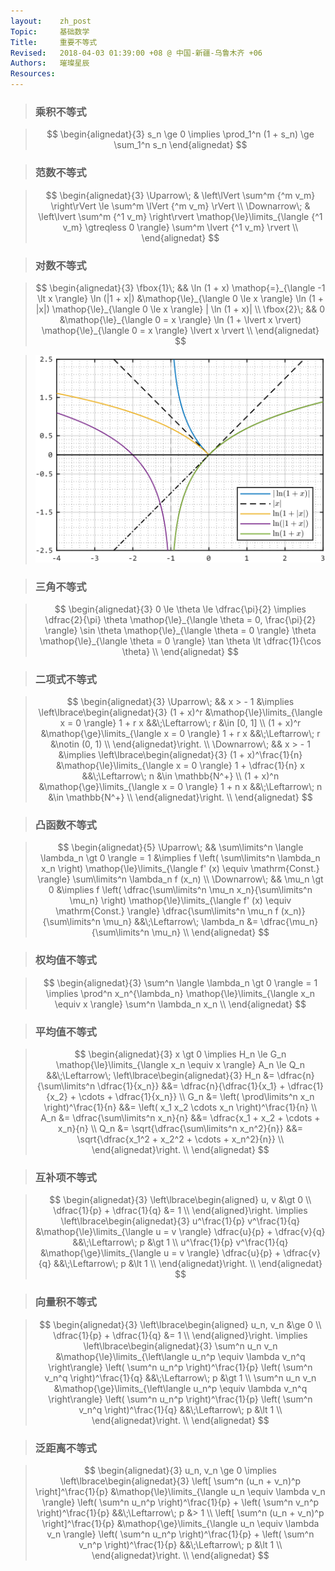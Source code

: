 ```yaml
---
layout:    zh_post
Topic:     基础数学
Title:     重要不等式
Revised:   2018-04-03 01:39:00 +08 @ 中国-新疆-乌鲁木齐 +06
Authors:   璀璨星辰
Resources:
---
```


> ### 乘积不等式

> $$
> \begin{alignedat}{3}
> s_n \ge 0 \implies \prod_1^n (1 + s_n) \ge \sum_1^n s_n
> \end{alignedat}
> $$
>

> ### 范数不等式

> $$
> \begin{alignedat}{3}
> \Uparrow\;   & \left\lVert \sum^m {^m v_m} \right\rVert \le \sum^m \lVert {^m v_m} \rVert \\
> \Downarrow\; & \left\lvert \sum^m {^1 v_m} \right\rvert \mathop{\le}\limits_{\langle {^1 v_m} \gtreqless 0 \rangle} \sum^m \lvert {^1 v_m} \rvert \\
> \end{alignedat}
> $$
>

> ### 对数不等式

> $$
> \begin{alignedat}{3}
> \fbox{1}\; && \ln (1 + x) \mathop{=}_{\langle -1 \lt x \rangle} \ln (|1 + x|) &\mathop{\le}_{\langle 0 \le x \rangle} \ln (1 + |x|) \mathop{\le}_{\langle 0 \le x \rangle} | \ln (1 + x)| \\
> \fbox{2}\; &&                                                               0 &\mathop{\le}_{\langle 0 = x \rangle} \ln (1 + \lvert x \rvert) \mathop{\le}_{\langle 0 = x \rangle} \lvert x \rvert \\
> \end{alignedat}
> $$
>

> ![max-width:360px;](figures/ABS_Logarithmic_Functions.svg)

> ### 三角不等式

> $$
> \begin{alignedat}{3}
> 0 \le \theta \le \dfrac{\pi}{2} \implies \dfrac{2}{\pi} \theta \mathop{\le}_{\langle \theta = 0, \frac{\pi}{2} \rangle} \sin \theta \mathop{\le}_{\langle \theta = 0 \rangle} \theta \mathop{\le}_{\langle \theta = 0 \rangle} \tan \theta \lt \dfrac{1}{\cos \theta} \\
> \end{alignedat}
> $$
>

> ### 二项式不等式

> $$
> \begin{alignedat}{3}
> \Uparrow\;   && x > - 1 &\implies \left\lbrace\begin{alignedat}{3}
>                                   (1 + x)^r &\mathop{\le}\limits_{\langle x = 0 \rangle} 1 + r x &&\;\Leftarrow\; r &\in [0, 1] \\
>                                   (1 + x)^r &\mathop{\ge}\limits_{\langle x = 0 \rangle} 1 + r x &&\;\Leftarrow\; r &\notin (0, 1) \\
>                                   \end{alignedat}\right. \\
> \Downarrow\; && x > - 1 &\implies \left\lbrace\begin{alignedat}{3}
>                                   (1 + x)^\frac{1}{n} &\mathop{\le}\limits_{\langle x = 0 \rangle} 1 + \dfrac{1}{n} x &&\;\Leftarrow\; n &\in \mathbb{N^+} \\
>                                             (1 + x)^n &\mathop{\ge}\limits_{\langle x = 0 \rangle} 1 + n x            &&\;\Leftarrow\; n &\in \mathbb{N^+} \\
>                                   \end{alignedat}\right. \\
> \end{alignedat}
> $$
>

> ### 凸函数不等式

> $$
> \begin{alignedat}{5}
> \Uparrow\;   && \sum\limits^n \langle \lambda_n \gt 0 \rangle = 1 &\implies f \left( \sum\limits^n \lambda_n x_n \right) \mathop{\le}\limits_{\langle f' (x) \equiv \mathrm{Const.} \rangle} \sum\limits^n \lambda_n f (x_n) \\
> \Downarrow\; &&                                       \mu_n \gt 0 &\implies f \left( \dfrac{\sum\limits^n \mu_n x_n}{\sum\limits^n \mu_n} \right) \mathop{\le}\limits_{\langle f' (x) \equiv \mathrm{Const.} \rangle} \dfrac{\sum\limits^n \mu_n f (x_n)}{\sum\limits^n \mu_n} &&\;\Leftarrow\; \lambda_n &= \dfrac{\mu_n}{\sum\limits^n \mu_n} \\
> \end{alignedat}
> $$
>

> ### 权均值不等式

> $$
> \begin{alignedat}{3}
> \sum^n \langle \lambda_n \gt 0 \rangle = 1 \implies \prod^n x_n^{\lambda_n} \mathop{\le}\limits_{\langle x_n \equiv x \rangle} \sum^n \lambda_n x_n \\
> \end{alignedat}
> $$
>

> ### 平均值不等式

> $$
> \begin{alignedat}{3}
> x \gt 0 \implies H_n \le G_n \mathop{\le}\limits_{\langle x_n \equiv x \rangle} A_n \le Q_n &&\;\Leftarrow\;
> \left\lbrace\begin{alignedat}{3}
> H_n &= \dfrac{n}{\sum\limits^n \dfrac{1}{x_n}}       &&= \dfrac{n}{\dfrac{1}{x_1} + \dfrac{1}{x_2} + \cdots + \dfrac{1}{x_n}} \\
> G_n &= \left( \prod\limits^n x_n \right)^\frac{1}{n} &&= \left( x_1 x_2 \cdots x_n \right)^\frac{1}{n} \\
> A_n &= \dfrac{\sum\limits^n x_n}{n}                  &&= \dfrac{x_1 + x_2 + \cdots + x_n}{n} \\
> Q_n &= \sqrt{\dfrac{\sum\limits^n x_n^2}{n}}         &&= \sqrt{\dfrac{x_1^2 + x_2^2 + \cdots + x_n^2}{n}} \\
> \end{alignedat}\right. \\
> \end{alignedat}
> $$
>

> ### 互补项不等式

> $$
> \begin{alignedat}{3}
> \left\lbrace\begin{aligned}
>                        u, v &\gt 0 \\
> \dfrac{1}{p} + \dfrac{1}{q} &= 1 \\
> \end{aligned}\right. \implies \left\lbrace\begin{alignedat}{3}
>                               u^\frac{1}{p} v^\frac{1}{q} &\mathop{\le}\limits_{\langle u = v \rangle} \dfrac{u}{p} + \dfrac{v}{q} &&\;\Leftarrow\; p &\gt 1  \\
>                               u^\frac{1}{p} v^\frac{1}{q} &\mathop{\ge}\limits_{\langle u = v \rangle} \dfrac{u}{p} + \dfrac{v}{q} &&\;\Leftarrow\; p &\lt 1 \\
>                               \end{alignedat}\right. \\
> \end{alignedat}
> $$
>

> ### 向量积不等式

> $$
> \begin{alignedat}{3}
> \left\lbrace\begin{aligned}
>                    u_n, v_n &\ge 0 \\
> \dfrac{1}{p} + \dfrac{1}{q} &= 1 \\
> \end{aligned}\right. \implies \left\lbrace\begin{alignedat}{3}
>                               \sum^n u_n v_n &\mathop{\le}\limits_{\left\langle u_n^p \equiv \lambda v_n^q \right\rangle} \left( \sum^n u_n^p \right)^\frac{1}{p} \left( \sum^n v_n^q \right)^\frac{1}{q} &&\;\Leftarrow\; p &\gt 1 \\
>                               \sum^n u_n v_n &\mathop{\ge}\limits_{\left\langle u_n^p \equiv \lambda v_n^q \right\rangle} \left( \sum^n u_n^p \right)^\frac{1}{p} \left( \sum^n v_n^q \right)^\frac{1}{q} &&\;\Leftarrow\; p &\lt 1 \\
>                               \end{alignedat}\right.  \\
> \end{alignedat}
> $$
>

> ### 泛距离不等式

> $$
> \begin{alignedat}{3}
> u_n, v_n \ge 0 \implies \left\lbrace\begin{alignedat}{3}
>                         \left[ \sum^n (u_n + v_n)^p \right]^\frac{1}{p} &\mathop{\le}\limits_{\langle u_n \equiv \lambda v_n \rangle} \left( \sum^n u_n^p \right)^\frac{1}{p} + \left( \sum^n v_n^p \right)^\frac{1}{p} &&\;\Leftarrow\; p &> 1 \\
>                         \left[ \sum^n (u_n + v_n)^p \right]^\frac{1}{p} &\mathop{\ge}\limits_{\langle u_n \equiv \lambda v_n \rangle} \left( \sum^n u_n^p \right)^\frac{1}{p} + \left( \sum^n v_n^p \right)^\frac{1}{p} &&\;\Leftarrow\; p &\lt 1 \\
>                         \end{alignedat}\right. \\
> \end{alignedat}
> $$
>
